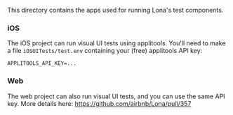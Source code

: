This directory contains the apps used for running Lona's test components.

### iOS

The iOS project can run visual UI tests using applitools. You'll need to make a file `iOSUITests/test.env` containing your (free) applitools API key:

```
APPLITOOLS_API_KEY=...
```

### Web

The web project can also run visual UI tests, and you can use the same API key. More details here: https://github.com/airbnb/Lona/pull/357
